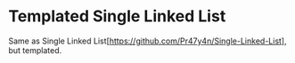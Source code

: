 # Templated Single Linked List
Same as Single Linked List[https://github.com/Pr47y4n/Single-Linked-List], but templated.
